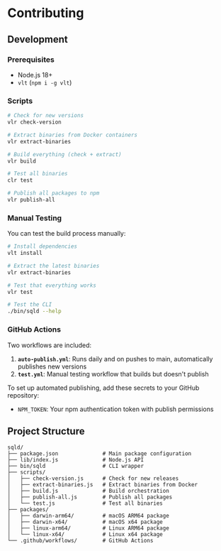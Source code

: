 # Contributing

## Development 

### Prerequisites

- Node.js 18+
- `vlt` (`npm i -g vlt`)

### Scripts

```bash
# Check for new versions
vlr check-version

# Extract binaries from Docker containers
vlr extract-binaries

# Build everything (check + extract)
vlr build

# Test all binaries
clr test

# Publish all packages to npm
vlr publish-all
```

### Manual Testing

You can test the build process manually:

```bash
# Install dependencies
vlt install

# Extract the latest binaries
vlr extract-binaries

# Test that everything works
vlr test

# Test the CLI
./bin/sqld --help
```

### GitHub Actions

Two workflows are included:

1. **`auto-publish.yml`**: Runs daily and on pushes to main, automatically publishes new versions
2. **`test.yml`**: Manual testing workflow that builds but doesn't publish

To set up automated publishing, add these secrets to your GitHub repository:

- `NPM_TOKEN`: Your npm authentication token with publish permissions

## Project Structure

```
sqld/
├── package.json              # Main package configuration
├── lib/index.js              # Node.js API
├── bin/sqld                  # CLI wrapper
├── scripts/
│   ├── check-version.js      # Check for new releases
│   ├── extract-binaries.js   # Extract binaries from Docker
│   ├── build.js              # Build orchestration
│   ├── publish-all.js        # Publish all packages
│   └── test.js               # Test all binaries
├── packages/
│   ├── darwin-arm64/         # macOS ARM64 package
│   ├── darwin-x64/           # macOS x64 package
│   ├── linux-arm64/          # Linux ARM64 package
│   └── linux-x64/            # Linux x64 package
└── .github/workflows/        # GitHub Actions
```